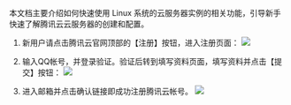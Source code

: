 本文档主要介绍如何快速使用 Linux 系统的云服务器实例的相关功能，引导新手快速了解腾讯云云服务器的创建和配置。

1) 新用户请点击腾讯云官网顶部的【注册】按钮，进入注册页面：
![](//mccdn.qcloud.com/static/img/b95541efd781757035eef96d73088513/image.png)

2) 输入QQ帐号，并登录验证。验证后转到填写资料页面，填写资料并点击【提交】按钮：
![](//mccdn.qcloud.com/static/img/f5ad4b5f92a32060ed1122114388226b/image.png)

3) 进入邮箱并点击确认链接即成功注册腾讯云帐号。
![](//mccdn.qcloud.com/static/img/0665bd87d4759d39dc9cb0bb048a9485/image.png)